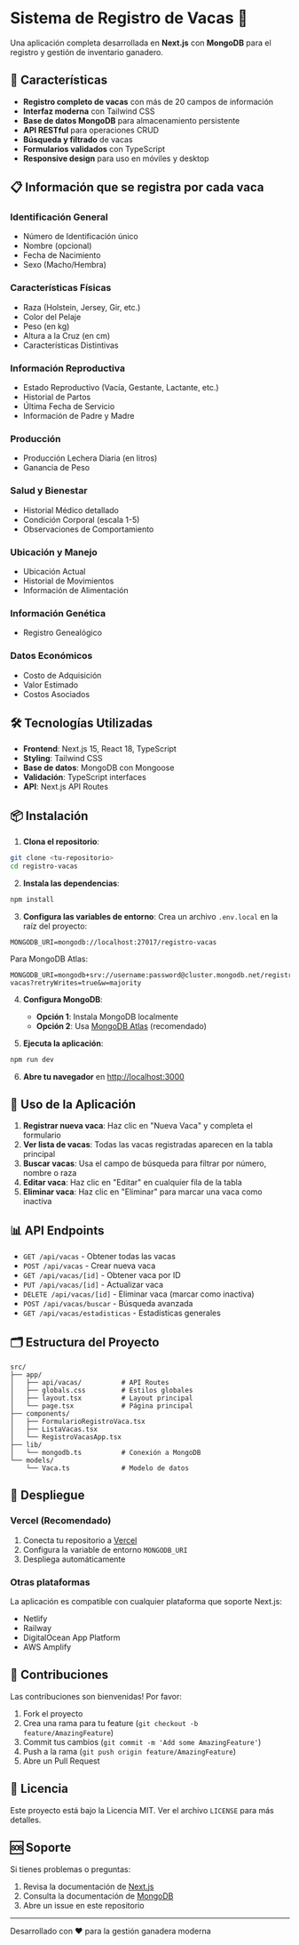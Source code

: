 # Sistema de Registro de Vacas 🐄

Una aplicación completa desarrollada en **Next.js** con **MongoDB** para el registro y gestión de inventario ganadero.

## 🚀 Características

- **Registro completo de vacas** con más de 20 campos de información
- **Interfaz moderna** con Tailwind CSS
- **Base de datos MongoDB** para almacenamiento persistente
- **API RESTful** para operaciones CRUD
- **Búsqueda y filtrado** de vacas
- **Formularios validados** con TypeScript
- **Responsive design** para uso en móviles y desktop

## 📋 Información que se registra por cada vaca

### Identificación General
- Número de Identificación único
- Nombre (opcional)
- Fecha de Nacimiento
- Sexo (Macho/Hembra)

### Características Físicas
- Raza (Holstein, Jersey, Gir, etc.)
- Color del Pelaje
- Peso (en kg)
- Altura a la Cruz (en cm)
- Características Distintivas

### Información Reproductiva
- Estado Reproductivo (Vacía, Gestante, Lactante, etc.)
- Historial de Partos
- Última Fecha de Servicio
- Información de Padre y Madre

### Producción
- Producción Lechera Diaria (en litros)
- Ganancia de Peso

### Salud y Bienestar
- Historial Médico detallado
- Condición Corporal (escala 1-5)
- Observaciones de Comportamiento

### Ubicación y Manejo
- Ubicación Actual
- Historial de Movimientos
- Información de Alimentación

### Información Genética
- Registro Genealógico

### Datos Económicos
- Costo de Adquisición
- Valor Estimado
- Costos Asociados

## 🛠️ Tecnologías Utilizadas

- **Frontend**: Next.js 15, React 18, TypeScript
- **Styling**: Tailwind CSS
- **Base de datos**: MongoDB con Mongoose
- **Validación**: TypeScript interfaces
- **API**: Next.js API Routes

## 📦 Instalación

1. **Clona el repositorio**:
```bash
git clone <tu-repositorio>
cd registro-vacas
```

2. **Instala las dependencias**:
```bash
npm install
```

3. **Configura las variables de entorno**:
   Crea un archivo `.env.local` en la raíz del proyecto:
```env
MONGODB_URI=mongodb://localhost:27017/registro-vacas
```

   Para MongoDB Atlas:
```env
MONGODB_URI=mongodb+srv://username:password@cluster.mongodb.net/registro-vacas?retryWrites=true&w=majority
```

4. **Configura MongoDB**:
   - **Opción 1**: Instala MongoDB localmente
   - **Opción 2**: Usa [MongoDB Atlas](https://www.mongodb.com/atlas) (recomendado)

5. **Ejecuta la aplicación**:
```bash
npm run dev
```

6. **Abre tu navegador** en [http://localhost:3000](http://localhost:3000)

## 🎯 Uso de la Aplicación

1. **Registrar nueva vaca**: Haz clic en "Nueva Vaca" y completa el formulario
2. **Ver lista de vacas**: Todas las vacas registradas aparecen en la tabla principal
3. **Buscar vacas**: Usa el campo de búsqueda para filtrar por número, nombre o raza
4. **Editar vaca**: Haz clic en "Editar" en cualquier fila de la tabla
5. **Eliminar vaca**: Haz clic en "Eliminar" para marcar una vaca como inactiva

## 📊 API Endpoints

- `GET /api/vacas` - Obtener todas las vacas
- `POST /api/vacas` - Crear nueva vaca
- `GET /api/vacas/[id]` - Obtener vaca por ID
- `PUT /api/vacas/[id]` - Actualizar vaca
- `DELETE /api/vacas/[id]` - Eliminar vaca (marcar como inactiva)
- `POST /api/vacas/buscar` - Búsqueda avanzada
- `GET /api/vacas/estadisticas` - Estadísticas generales

## 🗂️ Estructura del Proyecto

```
src/
├── app/
│   ├── api/vacas/          # API Routes
│   ├── globals.css         # Estilos globales
│   ├── layout.tsx          # Layout principal
│   └── page.tsx            # Página principal
├── components/
│   ├── FormularioRegistroVaca.tsx
│   ├── ListaVacas.tsx
│   └── RegistroVacasApp.tsx
├── lib/
│   └── mongodb.ts          # Conexión a MongoDB
└── models/
    └── Vaca.ts             # Modelo de datos
```

## 🚀 Despliegue

### Vercel (Recomendado)
1. Conecta tu repositorio a [Vercel](https://vercel.com)
2. Configura la variable de entorno `MONGODB_URI`
3. Despliega automáticamente

### Otras plataformas
La aplicación es compatible con cualquier plataforma que soporte Next.js:
- Netlify
- Railway
- DigitalOcean App Platform
- AWS Amplify

## 🤝 Contribuciones

Las contribuciones son bienvenidas! Por favor:
1. Fork el proyecto
2. Crea una rama para tu feature (`git checkout -b feature/AmazingFeature`)
3. Commit tus cambios (`git commit -m 'Add some AmazingFeature'`)
4. Push a la rama (`git push origin feature/AmazingFeature`)
5. Abre un Pull Request

## 📝 Licencia

Este proyecto está bajo la Licencia MIT. Ver el archivo `LICENSE` para más detalles.

## 🆘 Soporte

Si tienes problemas o preguntas:
1. Revisa la documentación de [Next.js](https://nextjs.org/docs)
2. Consulta la documentación de [MongoDB](https://docs.mongodb.com)
3. Abre un issue en este repositorio

---

Desarrollado con ❤️ para la gestión ganadera moderna
